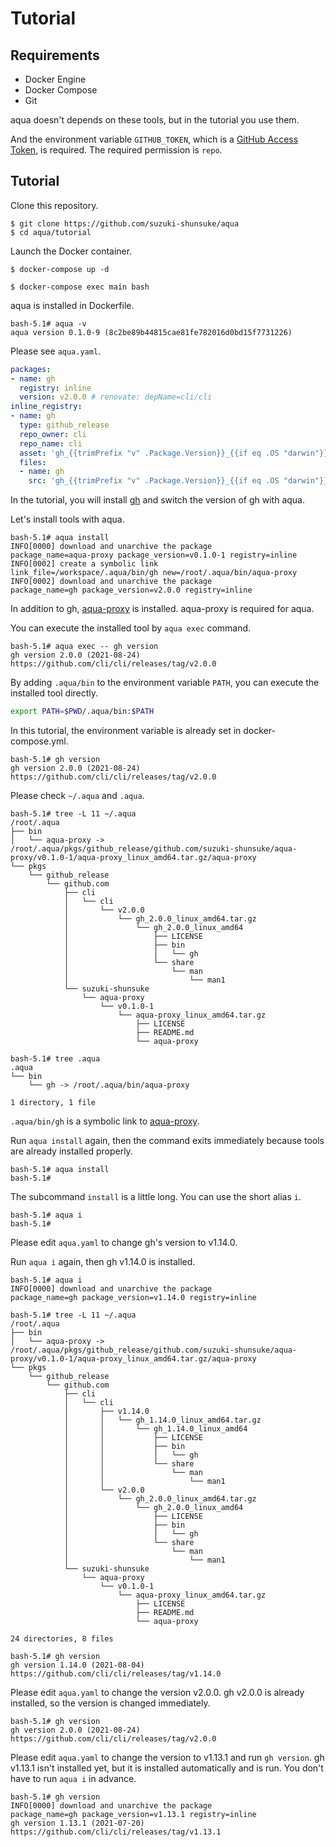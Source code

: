 # Tutorial

## Requirements

* Docker Engine
* Docker Compose
* Git

aqua doesn't depends on these tools, but in the tutorial you use them.

And the environment variable `GITHUB_TOKEN`, which is a [GitHub Access Token](https://docs.github.com/en/github/authenticating-to-github/keeping-your-account-and-data-secure/creating-a-personal-access-token), is required. The required permission is `repo`.

## Tutorial

Clone this repository.

```
$ git clone https://github.com/suzuki-shunsuke/aqua
$ cd aqua/tutorial
```

Launch the Docker container.

```
$ docker-compose up -d
```

```
$ docker-compose exec main bash
```

aqua is installed in Dockerfile.

```console
bash-5.1# aqua -v
aqua version 0.1.0-9 (8c2be89b44815cae81fe782016d0bd15f7731226)
```

Please see `aqua.yaml`.

```yaml
packages:
- name: gh
  registry: inline
  version: v2.0.0 # renovate: depName=cli/cli
inline_registry:
- name: gh
  type: github_release
  repo_owner: cli
  repo_name: cli
  asset: 'gh_{{trimPrefix "v" .Package.Version}}_{{if eq .OS "darwin"}}macOS{{else}}linux{{end}}_{{.Arch}}.tar.gz'
  files:
  - name: gh
    src: 'gh_{{trimPrefix "v" .Package.Version}}_{{if eq .OS "darwin"}}macOS{{else}}linux{{end}}_{{.Arch}}/bin/gh'
```

In the tutorial, you will install [gh](https://cli.github.com/) and switch the version of gh with aqua.

Let's install tools with aqua.

```console
bash-5.1# aqua install
INFO[0000] download and unarchive the package            package_name=aqua-proxy package_version=v0.1.0-1 registry=inline
INFO[0002] create a symbolic link                        link_file=/workspace/.aqua/bin/gh new=/root/.aqua/bin/aqua-proxy
INFO[0002] download and unarchive the package            package_name=gh package_version=v2.0.0 registry=inline
```

In addition to gh, [aqua-proxy](https://github.com/suzuki-shunsuke/aqua-proxy) is installed. aqua-proxy is required for aqua.

You can execute the installed tool by `aqua exec` command.

```console
bash-5.1# aqua exec -- gh version
gh version 2.0.0 (2021-08-24)
https://github.com/cli/cli/releases/tag/v2.0.0
```

By adding `.aqua/bin` to the environment variable `PATH`, you can execute the installed tool directly.

```sh
export PATH=$PWD/.aqua/bin:$PATH
```

In this tutorial, the environment variable is already set in docker-compose.yml.

```console
bash-5.1# gh version
gh version 2.0.0 (2021-08-24)
https://github.com/cli/cli/releases/tag/v2.0.0
```

Please check `~/.aqua` and `.aqua`.

```console
bash-5.1# tree -L 11 ~/.aqua
/root/.aqua
├── bin
│   └── aqua-proxy -> /root/.aqua/pkgs/github_release/github.com/suzuki-shunsuke/aqua-proxy/v0.1.0-1/aqua-proxy_linux_amd64.tar.gz/aqua-proxy
└── pkgs
    └── github_release
        └── github.com
            ├── cli
            │   └── cli
            │       └── v2.0.0
            │           └── gh_2.0.0_linux_amd64.tar.gz
            │               └── gh_2.0.0_linux_amd64
            │                   ├── LICENSE
            │                   ├── bin
            │                   │   └── gh
            │                   └── share
            │                       └── man
            │                           └── man1
            └── suzuki-shunsuke
                └── aqua-proxy
                    └── v0.1.0-1
                        └── aqua-proxy_linux_amd64.tar.gz
                            ├── LICENSE
                            ├── README.md
                            └── aqua-proxy
```

```console
bash-5.1# tree .aqua
.aqua
└── bin
    └── gh -> /root/.aqua/bin/aqua-proxy

1 directory, 1 file
```

`.aqua/bin/gh` is a symbolic link to [aqua-proxy](https://github.com/suzuki-shunsuke/aqua-proxy).

Run `aqua install` again, then the command exits immediately because tools are already installed properly.

```console
bash-5.1# aqua install
bash-5.1#
```

The subcommand `install` is a little long. You can use the short alias `i`.

```console
bash-5.1# aqua i
bash-5.1#
```

Please edit `aqua.yaml` to change gh's version to v1.14.0.

Run `aqua i` again, then gh v1.14.0 is installed.

```console
bash-5.1# aqua i
INFO[0000] download and unarchive the package            package_name=gh package_version=v1.14.0 registry=inline
```

```console
bash-5.1# tree -L 11 ~/.aqua
/root/.aqua
├── bin
│   └── aqua-proxy -> /root/.aqua/pkgs/github_release/github.com/suzuki-shunsuke/aqua-proxy/v0.1.0-1/aqua-proxy_linux_amd64.tar.gz/aqua-proxy
└── pkgs
    └── github_release
        └── github.com
            ├── cli
            │   └── cli
            │       ├── v1.14.0
            │       │   └── gh_1.14.0_linux_amd64.tar.gz
            │       │       └── gh_1.14.0_linux_amd64
            │       │           ├── LICENSE
            │       │           ├── bin
            │       │           │   └── gh
            │       │           └── share
            │       │               └── man
            │       │                   └── man1
            │       └── v2.0.0
            │           └── gh_2.0.0_linux_amd64.tar.gz
            │               └── gh_2.0.0_linux_amd64
            │                   ├── LICENSE
            │                   ├── bin
            │                   │   └── gh
            │                   └── share
            │                       └── man
            │                           └── man1
            └── suzuki-shunsuke
                └── aqua-proxy
                    └── v0.1.0-1
                        └── aqua-proxy_linux_amd64.tar.gz
                            ├── LICENSE
                            ├── README.md
                            └── aqua-proxy

24 directories, 8 files
```

```console
bash-5.1# gh version
gh version 1.14.0 (2021-08-04)
https://github.com/cli/cli/releases/tag/v1.14.0
```

Please edit `aqua.yaml` to change the version v2.0.0.
gh v2.0.0 is already installed, so the version is changed immediately.

```console
bash-5.1# gh version
gh version 2.0.0 (2021-08-24)
https://github.com/cli/cli/releases/tag/v2.0.0
```

Please edit `aqua.yaml` to change the version to v1.13.1 and run `gh version`.
gh v1.13.1 isn't installed yet, but it is installed automatically and is run.
You don't have to run `aqua i` in advance.

```console
bash-5.1# gh version
INFO[0000] download and unarchive the package            package_name=gh package_version=v1.13.1 registry=inline
gh version 1.13.1 (2021-07-20)
https://github.com/cli/cli/releases/tag/v1.13.1
```
